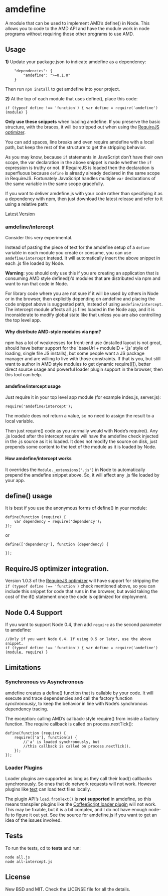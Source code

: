 amdefine
========

A module that can be used to implement AMD’s define() in Node. This allows you to code to the AMD API and have the module work in node programs without requiring those other programs to use AMD.

Usage
-----

**1)** Update your package.json to indicate amdefine as a dependency:

        "dependencies": {
            "amdefine": ">=0.1.0"
        }

Then run `npm install` to get amdefine into your project.

**2)** At the top of each module that uses define(), place this code:

    if (typeof define !== 'function') { var define = require('amdefine')(module) }

**Only use these snippets** when loading amdefine. If you preserve the basic structure, with the braces, it will be stripped out when using the [RequireJS optimizer](#optimizer).

You can add spaces, line breaks and even require amdefine with a local path, but keep the rest of the structure to get the stripping behavior.

As you may know, because `if` statements in JavaScript don’t have their own scope, the var declaration in the above snippet is made whether the `if` expression is truthy or not. If RequireJS is loaded then the declaration is superfluous because `define` is already already declared in the same scope in RequireJS. Fortunately JavaScript handles multiple `var` declarations of the same variable in the same scope gracefully.

If you want to deliver amdefine.js with your code rather than specifying it as a dependency with npm, then just download the latest release and refer to it using a relative path:

[Latest Version](https://github.com/jrburke/amdefine/raw/latest/amdefine.js)

### amdefine/intercept

Consider this very experimental.

Instead of pasting the piece of text for the amdefine setup of a `define` variable in each module you create or consume, you can use `amdefine/intercept` instead. It will automatically insert the above snippet in each .js file loaded by Node.

**Warning**: you should only use this if you are creating an application that is consuming AMD style defined()’d modules that are distributed via npm and want to run that code in Node.

For library code where you are not sure if it will be used by others in Node or in the browser, then explicitly depending on amdefine and placing the code snippet above is suggested path, instead of using `amdefine/intercept`. The intercept module affects all .js files loaded in the Node app, and it is inconsiderate to modify global state like that unless you are also controlling the top level app.

#### Why distribute AMD-style modules via npm?

npm has a lot of weaknesses for front-end use (installed layout is not great, should have better support for the \`baseUrl + moduleID + ‘.js’ style of loading, single file JS installs), but some people want a JS package manager and are willing to live with those constraints. If that is you, but still want to author in AMD style modules to get dynamic require(\[\]), better direct source usage and powerful loader plugin support in the browser, then this tool can help.

#### amdefine/intercept usage

Just require it in your top level app module (for example index.js, server.js):

    require('amdefine/intercept');

The module does not return a value, so no need to assign the result to a local variable.

Then just require() code as you normally would with Node’s require(). Any .js loaded after the intercept require will have the amdefine check injected in the .js source as it is loaded. It does not modify the source on disk, just prepends some content to the text of the module as it is loaded by Node.

#### How amdefine/intercept works

It overrides the `Module._extensions['.js']` in Node to automatically prepend the amdefine snippet above. So, it will affect any .js file loaded by your app.

define() usage
--------------

It is best if you use the anonymous forms of define() in your module:

    define(function (require) {
        var dependency = require('dependency');
    });

or

    define(['dependency'], function (dependency) {

    });

RequireJS optimizer integration.
--------------------------------

Version 1.0.3 of the [RequireJS optimizer](http://requirejs.org/docs/optimization.html) will have support for stripping the `if (typeof define !== 'function')` check mentioned above, so you can include this snippet for code that runs in the browser, but avoid taking the cost of the if() statement once the code is optimized for deployment.

Node 0.4 Support
----------------

If you want to support Node 0.4, then add `require` as the second parameter to amdefine:

    //Only if you want Node 0.4. If using 0.5 or later, use the above snippet.
    if (typeof define !== 'function') { var define = require('amdefine')(module, require) }

Limitations
-----------

### Synchronous vs Asynchronous

amdefine creates a define() function that is callable by your code. It will execute and trace dependencies and call the factory function *synchronously*, to keep the behavior in line with Node’s synchronous dependency tracing.

The exception: calling AMD’s callback-style require() from inside a factory function. The require callback is called on process.nextTick():

    define(function (require) {
        require(['a'], function(a) {
            //'a' is loaded synchronously, but
            //this callback is called on process.nextTick().
        });
    });

### Loader Plugins

Loader plugins are supported as long as they call their load() callbacks synchronously. So ones that do network requests will not work. However plugins like [text](http://requirejs.org/docs/api.html#text) can load text files locally.

The plugin API’s `load.fromText()` is **not supported** in amdefine, so this means transpiler plugins like the [CoffeeScript loader plugin](https://github.com/jrburke/require-cs) will not work. This may be fixable, but it is a bit complex, and I do not have enough node-fu to figure it out yet. See the source for amdefine.js if you want to get an idea of the issues involved.

Tests
-----

To run the tests, cd to **tests** and run:

    node all.js
    node all-intercept.js

License
-------

New BSD and MIT. Check the LICENSE file for all the details.
